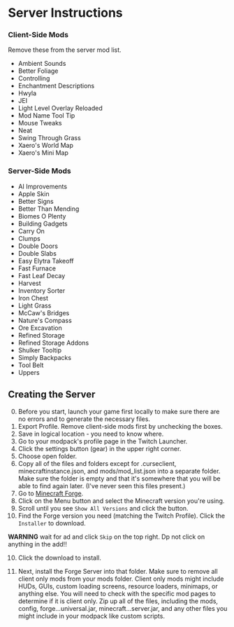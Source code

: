 # Server Instructions

### Client-Side Mods
Remove these from the server mod list.
- Ambient Sounds
- Better Foliage
- Controlling
- Enchantment Descriptions
- Hwyla
- JEI
- Light Level Overlay Reloaded
- Mod Name Tool Tip
- Mouse Tweaks
- Neat
- Swing Through Grass
- Xaero's World Map
- Xaero's Mini Map


### Server-Side Mods
- AI Improvements
- Apple Skin
- Better Signs
- Better Than Mending
- Biomes O Plenty
- Building Gadgets
- Carry On
- Clumps
- Double Doors
- Double Slabs
- Easy Elytra Takeoff
- Fast Furnace
- Fast Leaf Decay
- Harvest
- Inventory Sorter
- Iron Chest
- Light Grass
- McCaw's Bridges
- Nature's Compass
- Ore Excavation
- Refined Storage
- Refined Storage Addons
- Shulker Tooltip
- Simply Backpacks
- Tool Belt
- Uppers


## Creating the Server
0. Before you start, launch your game first locally to make sure there are no errors and to generate the necessary files.
1. Export Profile. Remove client-side mods first by unchecking the boxes.
2. Save in logical location - you need to know where.
3. Go to your modpack's profile page in the Twitch Launcher.
4. Click the settings button (gear) in the upper right corner.
5. Choose open folder.
6. Copy all of the files and folders except for .curseclient, minecraftinstance.json, and mods/mod_list.json into a separate folder. Make sure the folder is empty and that it's somewhere that you will be able to find again later. (I've never seen this files present.)
7. Go to [Minecraft Forge](http://files.minecraftforge.net/).
8. Click on the Menu button and select the Minecraft version you're using.
8. Scroll until you see `Show All Versions` and click the button.
9. Find the Forge version you need (matching the Twitch Profile). Click the `Installer` to download.

**WARNING** wait for ad and click `Skip` on the top right. Dp not click on anything in the add!!

10. Click the download to install.


7. Next, install the Forge Server into that folder. 
Make sure to remove all client only mods from your mods folder. Client only mods might include HUDs, GUIs, custom loading screens, resource loaders, minimaps, or anything else. You will need to check with the specific mod pages to determine if it is client only.
Zip up all of the files, including the mods, config, forge...universal.jar, minecraft...server.jar, and any other files you might include in your modpack like custom scripts.
